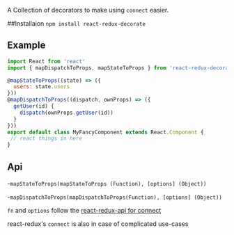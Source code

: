 A Collection of decorators to make using `connect` easier.

##Installaion
`npm install react-redux-decorate`

## Example
```js
import React from 'react'
import { mapDispatchToProps, mapStateToProps } from 'react-redux-decorate'

@mapStateToProps((state) => ({
  users: state.users
}))
@mapDispatchToProps((dispatch, ownProps) => ({
  getUser(id) {
    dispatch(ownProps.getUser(id))
  }
}))
export default class MyFancyComponent extends React.Component {
 // react things in here
}
```

## Api
-`mapStateToProps(mapStateToProps (Function), [options] (Object))`

-`mapDispatchToProps(mapDispatchToProps(Function), [options] (Object))`

`fn` and `options` follow the [react-redux-api for connect](https://github.com/reactjs/react-redux/blob/master/docs/api.md#api)

react-redux's `connect` is also in case of complicated use-cases